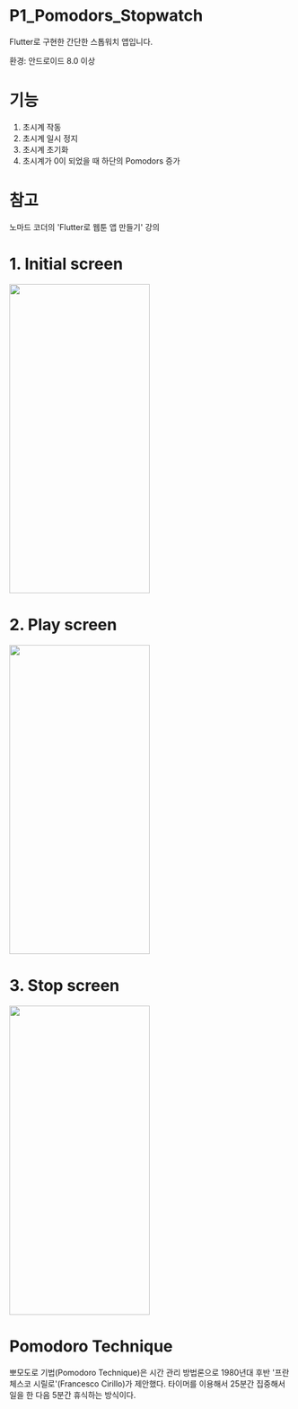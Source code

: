 # P1_Pomodors_Stopwatch

Flutter로 구현한 간단한 스톱워치 앱입니다.

환경: 안드로이드 8.0 이상

# 기능

1. 초시계 작동
2. 초시계 일시 정지
3. 초시계 초기화
4. 초시계가 0이 되었을 때 하단의 Pomodors 증가


# 참고

노마드 코더의 'Flutter로 웹툰 앱 만들기' 강의

# 1. Initial screen

<img src="https://user-images.githubusercontent.com/120641012/227134096-1e701e0e-9e6b-4c62-87dc-c951065341f7.jpg" width="250" height="550"/>

# 2. Play screen

<img src="https://user-images.githubusercontent.com/120641012/227134100-b3eef835-cfe1-4c18-bdc8-59deee0616ad.jpg" width="250" height="550"/>

# 3. Stop screen

<img src="https://user-images.githubusercontent.com/120641012/227134117-77b01256-765a-4fc0-a8ed-c5ad2c9bd318.jpg" width="250" height="550"/>

# Pomodoro Technique

뽀모도로 기법(Pomodoro Technique)은 시간 관리 방법론으로 1980년대 후반 '프란체스코 시릴로'(Francesco Cirillo)가 제안했다.
타이머를 이용해서 25분간 집중해서 일을 한 다음 5분간 휴식하는 방식이다.
